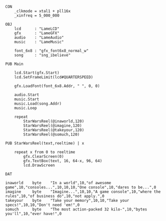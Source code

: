 
    CON
        _clkmode = xtal1 + pll16x
        _xinfreq = 5_000_000

    OBJ
        lcd      : "LameLCD"
        gfx      : "LameGFX"
        audio    : "LameAudio"
        music    : "LameMusic"

        font_6x8 : "gfx_font6x8_normal_w"
        song     : "sng_ibelieve"

    PUB Main

        lcd.Start(gfx.Start)
        lcd.SetFrameLimit(lcd#QUARTERSPEED)

        gfx.LoadFont(font_6x8.Addr, " ", 0, 0)

        audio.Start
        music.Start
        music.Load(song.Addr)
        music.Loop

        repeat
            StarWarsReel(@inaworld,120)
            StarWarsReel(@imagine,120)
            StarWarsReel(@takeyour,120)
            StarWarsReel(@somuch,120)

    PUB StarWarsReel(text,reeltime) | x

        repeat x from 0 to reeltime
            gfx.ClearScreen(0)
            gfx.TextBox(text, 16, 64-x, 96, 64)
            lcd.DrawScreen

    DAT

    inaworld    byte    "In a world",10,"of awesome game",10,"consoles...",10,10,10,"One console",10,"dares to be...",0
    imagine     byte    "Imagine...",10,10,"A game console",10,"where the rules",10,"of business do",10,"not apply.",0
    takeyour    byte    "Take your memory",10,10,"Take your specs!",10,10,"Don't need 'em!",0
    somuch      byte    "The most action-packed 32 kilo-",10,"bytes you'll",10,"ever have!",0
